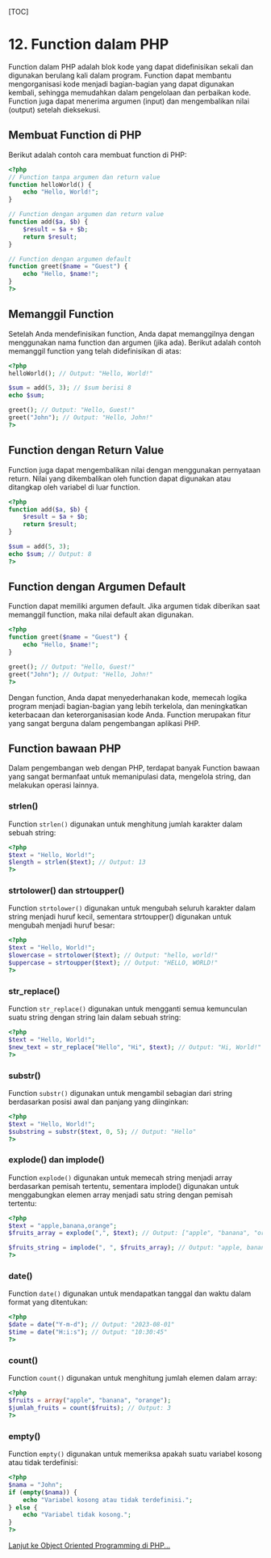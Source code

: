 [TOC]

# <b>12.</b> Function dalam PHP

Function dalam PHP adalah blok kode yang dapat didefinisikan sekali dan digunakan berulang kali dalam program. Function dapat membantu mengorganisasi kode menjadi bagian-bagian yang dapat digunakan kembali, sehingga memudahkan dalam pengelolaan dan perbaikan kode. Function juga dapat menerima argumen (input) dan mengembalikan nilai (output) setelah dieksekusi.

## Membuat Function di PHP
Berikut adalah contoh cara membuat function di PHP:

```php
<?php
// Function tanpa argumen dan return value
function helloWorld() {
    echo "Hello, World!";
}

// Function dengan argumen dan return value
function add($a, $b) {
    $result = $a + $b;
    return $result;
}

// Function dengan argumen default
function greet($name = "Guest") {
    echo "Hello, $name!";
}
?>
```

## Memanggil Function
Setelah Anda mendefinisikan function, Anda dapat memanggilnya dengan menggunakan nama function dan argumen (jika ada). Berikut adalah contoh memanggil function yang telah didefinisikan di atas:

```php
<?php
helloWorld(); // Output: "Hello, World!"

$sum = add(5, 3); // $sum berisi 8
echo $sum;

greet(); // Output: "Hello, Guest!"
greet("John"); // Output: "Hello, John!"
?>
```

## Function dengan Return Value
Function juga dapat mengembalikan nilai dengan menggunakan pernyataan return. Nilai yang dikembalikan oleh function dapat digunakan atau ditangkap oleh variabel di luar function.
```php
<?php
function add($a, $b) {
    $result = $a + $b;
    return $result;
}

$sum = add(5, 3);
echo $sum; // Output: 8
?>
```

## Function dengan Argumen Default
Function dapat memiliki argumen default. Jika argumen tidak diberikan saat memanggil function, maka nilai default akan digunakan.

```php
<?php
function greet($name = "Guest") {
    echo "Hello, $name!";
}

greet(); // Output: "Hello, Guest!"
greet("John"); // Output: "Hello, John!"
?>
```

Dengan function, Anda dapat menyederhanakan kode, memecah logika program menjadi bagian-bagian yang lebih terkelola, dan meningkatkan keterbacaan dan keterorganisasian kode Anda. Function merupakan fitur yang sangat berguna dalam pengembangan aplikasi PHP.

## Function bawaan PHP
Dalam pengembangan web dengan PHP, terdapat banyak Function bawaan yang sangat bermanfaat untuk memanipulasi data, mengelola string, dan melakukan operasi lainnya.

### strlen()
Function `strlen()` digunakan untuk menghitung jumlah karakter dalam sebuah string:
```php
<?php
$text = "Hello, World!";
$length = strlen($text); // Output: 13
?>
```

### strtolower() dan strtoupper()
Function `strtolower()` digunakan untuk mengubah seluruh karakter dalam string menjadi huruf kecil, sementara strtoupper() digunakan untuk mengubah menjadi huruf besar:
```php
<?php
$text = "Hello, World!";
$lowercase = strtolower($text); // Output: "hello, world!"
$uppercase = strtoupper($text); // Output: "HELLO, WORLD!"
?>
```

### str_replace()
Function `str_replace()` digunakan untuk mengganti semua kemunculan suatu string dengan string lain dalam sebuah string:
```php
<?php
$text = "Hello, World!";
$new_text = str_replace("Hello", "Hi", $text); // Output: "Hi, World!"
?>
```

### substr()
Function `substr()` digunakan untuk mengambil sebagian dari string berdasarkan posisi awal dan panjang yang diinginkan:
```php
<?php
$text = "Hello, World!";
$substring = substr($text, 0, 5); // Output: "Hello"
?>
```

### explode() dan implode()
Function `explode()` digunakan untuk memecah string menjadi array berdasarkan pemisah tertentu, sementara implode() digunakan untuk menggabungkan elemen array menjadi satu string dengan pemisah tertentu:
```php
<?php
$text = "apple,banana,orange";
$fruits_array = explode(",", $text); // Output: ["apple", "banana", "orange"]

$fruits_string = implode(", ", $fruits_array); // Output: "apple, banana, orange"
?>
```

### date()
Function `date()` digunakan untuk mendapatkan tanggal dan waktu dalam format yang ditentukan:
```php
<?php
$date = date("Y-m-d"); // Output: "2023-08-01"
$time = date("H:i:s"); // Output: "10:30:45"
?>
```

### count()
Function `count()` digunakan untuk menghitung jumlah elemen dalam array:
```php
<?php
$fruits = array("apple", "banana", "orange");
$jumlah_fruits = count($fruits); // Output: 3
?>
```

### empty()
Function `empty()` digunakan untuk memeriksa apakah suatu variabel kosong atau tidak terdefinisi:
```php
<?php
$nama = "John";
if (empty($nama)) {
    echo "Variabel kosong atau tidak terdefinisi.";
} else {
    echo "Variabel tidak kosong.";
}
?>
```

[Lanjut ke Object Oriented Programming di PHP...](/php/oop)
